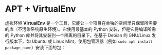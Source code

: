 # APT + VirtualEnv

虚拟环境 **VirtualEnv** 是一个工具，它能让一个项目在单独的空间里只保留所需要的库（不污染系统原生环境）。它使用最基本的 Python 安装，但是它将编译所需的 Python 库并将其安装到一个隔离的目录下。在基于 Debian 的 GNU/Linux 发行版本下，如 Ubuntu 或 Linux Mint，使用包管理器（例如 `sudo apt install package_name`）安装下面的包：

